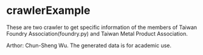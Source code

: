 # crawlerExample
  These are two crawler to get specific information of the members of Taiwan Foundry Association(foundry.py) and Taiwan Metal Product Association.
  
  Arthor: Chun-Sheng Wu. The generated data is for academic use.
